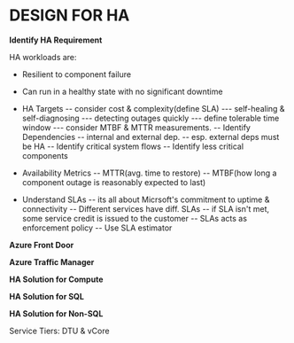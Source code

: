 # DESIGN FOR HA

<b>Identify HA Requirement</b>

HA workloads are:
- Resilient to component failure
- Can run in a healthy state with no significant downtime

- HA Targets
-- consider cost & complexity(define SLA)
--- self-healing & self-diagnosing
--- detecting outages quickly
--- define tolerable time window
--- consider MTBF & MTTR measurements.
-- Identify Dependencies
-- internal and external dep.
-- esp. external deps must be HA
-- Identify critical system flows
-- Identify less critical components
- Availability Metrics
-- MTTR(avg. time to restore)
-- MTBF(how long a component outage is reasonably expected to last)
- Understand SLAs
-- its all about Micrsoft's commitment to uptime & connectivity
-- Different services have diff. SLAs
-- if SLA isn't met, some service credit is issued to the customer
-- SLAs acts as enforcement policy
-- Use SLA estimator


<b>Azure Front Door</b>



<b>Azure Traffic Manager</b>

<b>HA Solution for Compute</b>

<b>HA Solution for SQL</b>

<b>HA Solution for Non-SQL</b>

Service Tiers: DTU & vCore

